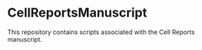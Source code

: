 # CellReportsManuscript
This repository contains scripts associated with the Cell Reports manuscript.

